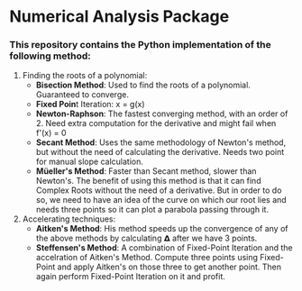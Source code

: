 # Numerical Analysis Package

### This repository contains the Python implementation of the following method:
<ol>
  <li>Finding the roots of a polynomial:
    <ul>
      <li><strong>Bisection Method</strong>: Used to find the roots of a polynomial. Guaranteed to converge.</li>
      <li><strong>Fixed Poin</strong>t Iteration: x = g(x)</li>
      <li><strong>Newton-Raphson</strong>: The fastest converging method, with an order of 2. Need extra computation for the derivative and might fail when f'(x) = 0</li>
      <li><strong>Secant Method</strong>: Uses the same methodology of Newton's method, but without the need of calculating the derivative. Needs two point for manual slope calculation.</li>
      <li><strong>Müeller's Method</strong>: Faster than Secant method, slower than Newton's. The benefit of using this method is that it can find Complex Roots without the need of a derivative. But in order to do so, we need to have an idea of the curve on which our root lies and needs three points so it can plot a parabola passing through it.</li>
    </ul>
  <li> Accelerating techniques:
    <ul>
      <li><strong>Aitken's Method</strong>: His method speeds up the convergence of any of the above methods by calculating 𝝙 after we have 3 points.</li>
      <li><strong>Steffensen's Method</strong>: A combination of Fixed-Point Iteration and the accelration of Aitken's Method. Compute three points using Fixed-Point and apply Aitken's on those three to get another point. Then again perform Fixed-Point Iteration on it and profit.</li>
    </ul>
  </li>
</ol
